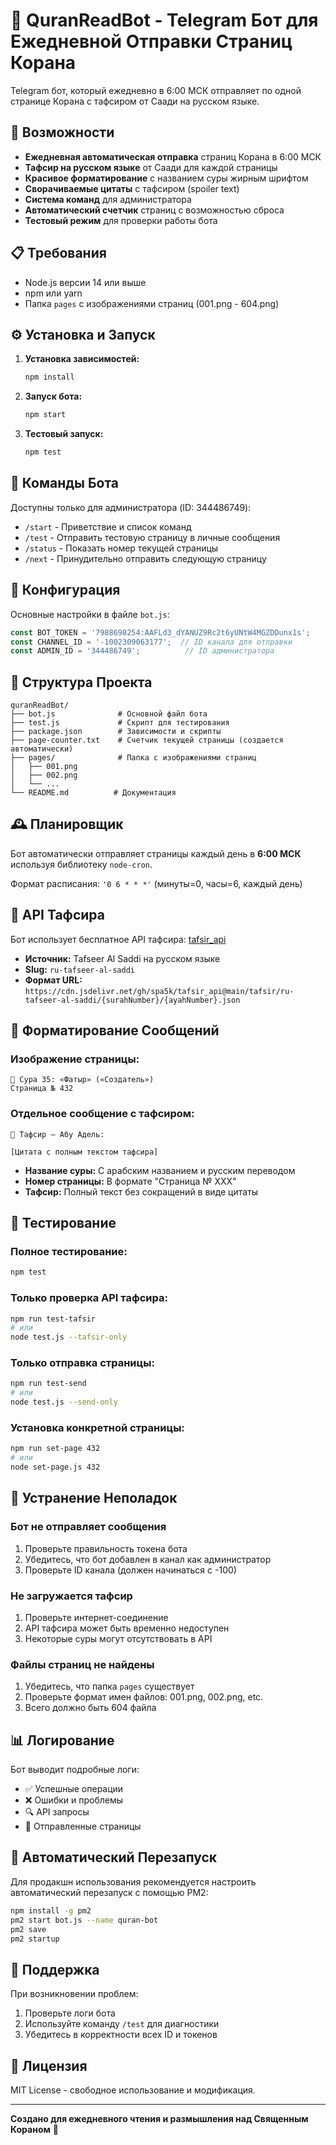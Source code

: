 # 📖 QuranReadBot - Telegram Бот для Ежедневной Отправки Страниц Корана

Telegram бот, который ежедневно в 6:00 МСК отправляет по одной странице Корана с тафсиром от Саади на русском языке.

## 🚀 Возможности

- **Ежедневная автоматическая отправка** страниц Корана в 6:00 МСК
- **Тафсир на русском языке** от Саади для каждой страницы
- **Красивое форматирование** с названием суры жирным шрифтом
- **Сворачиваемые цитаты** с тафсиром (spoiler text)
- **Система команд** для администратора
- **Автоматический счетчик** страниц с возможностью сброса
- **Тестовый режим** для проверки работы бота

## 📋 Требования

- Node.js версии 14 или выше
- npm или yarn
- Папка `pages` с изображениями страниц (001.png - 604.png)

## ⚙️ Установка и Запуск

1. **Установка зависимостей:**
   ```bash
   npm install
   ```

2. **Запуск бота:**
   ```bash
   npm start
   ```

3. **Тестовый запуск:**
   ```bash
   npm test
   ```

## 🤖 Команды Бота

Доступны только для администратора (ID: 344486749):

- `/start` - Приветствие и список команд
- `/test` - Отправить тестовую страницу в личные сообщения
- `/status` - Показать номер текущей страницы
- `/next` - Принудительно отправить следующую страницу

## 🔧 Конфигурация

Основные настройки в файле `bot.js`:

```javascript
const BOT_TOKEN = '7988698254:AAFLd3_dYANUZ9Rc2t6yUNtW4MGZDDunx1s';
const CHANNEL_ID = '-1002309063177';  // ID канала для отправки
const ADMIN_ID = '344486749';          // ID администратора
```

## 📁 Структура Проекта

```
quranReadBot/
├── bot.js              # Основной файл бота
├── test.js             # Скрипт для тестирования
├── package.json        # Зависимости и скрипты
├── page-counter.txt    # Счетчик текущей страницы (создается автоматически)
├── pages/              # Папка с изображениями страниц
│   ├── 001.png
│   ├── 002.png
│   └── ...
└── README.md          # Документация
```

## 🕰️ Планировщик

Бот автоматически отправляет страницы каждый день в **6:00 МСК** используя библиотеку `node-cron`.

Формат расписания: `'0 6 * * *'` (минуты=0, часы=6, каждый день)

## 📖 API Тафсира

Бот использует бесплатное API тафсира: [tafsir_api](https://github.com/spa5k/tafsir_api)

- **Источник:** Tafseer Al Saddi на русском языке
- **Slug:** `ru-tafseer-al-saddi`
- **Формат URL:** `https://cdn.jsdelivr.net/gh/spa5k/tafsir_api@main/tafsir/ru-tafseer-al-saddi/{surahNumber}/{ayahNumber}.json`

## 🎨 Форматирование Сообщений

### Изображение страницы:
```
📖 Сура 35: «Фатыр» («Создатель»)
Страница № 432
```

### Отдельное сообщение с тафсиром:
```
📖 Тафсир — Абу Адель:

[Цитата с полным текстом тафсира]
```

- **Название суры:** С арабским названием и русским переводом
- **Номер страницы:** В формате "Страница № XXX"
- **Тафсир:** Полный текст без сокращений в виде цитаты

## 🧪 Тестирование

### Полное тестирование:
```bash
npm test
```

### Только проверка API тафсира:
```bash
npm run test-tafsir
# или
node test.js --tafsir-only
```

### Только отправка страницы:
```bash
npm run test-send
# или
node test.js --send-only
```

### Установка конкретной страницы:
```bash
npm run set-page 432
# или
node set-page.js 432
```

## 🔧 Устранение Неполадок

### Бот не отправляет сообщения
1. Проверьте правильность токена бота
2. Убедитесь, что бот добавлен в канал как администратор
3. Проверьте ID канала (должен начинаться с -100)

### Не загружается тафсир
1. Проверьте интернет-соединение
2. API тафсира может быть временно недоступен
3. Некоторые суры могут отсутствовать в API

### Файлы страниц не найдены
1. Убедитесь, что папка `pages` существует
2. Проверьте формат имен файлов: 001.png, 002.png, etc.
3. Всего должно быть 604 файла

## 📊 Логирование

Бот выводит подробные логи:
- ✅ Успешные операции
- ❌ Ошибки и проблемы
- 🔍 API запросы
- 📄 Отправленные страницы

## 🔄 Автоматический Перезапуск

Для продакшн использования рекомендуется настроить автоматический перезапуск с помощью PM2:

```bash
npm install -g pm2
pm2 start bot.js --name quran-bot
pm2 save
pm2 startup
```

## 🤝 Поддержка

При возникновении проблем:
1. Проверьте логи бота
2. Используйте команду `/test` для диагностики
3. Убедитесь в корректности всех ID и токенов

## 📄 Лицензия

MIT License - свободное использование и модификация.

---

**Создано для ежедневного чтения и размышления над Священным Кораном** 🤲
